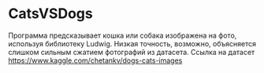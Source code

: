 # CatsVSDogs
Программа предсказывает кошка или собака изображена на фото, используя библиотеку Ludwig. 
Низкая точность, возможно, объясняется слишком сильным сжатием фотографий из датасета. Ссылка на датасет https://www.kaggle.com/chetankv/dogs-cats-images
